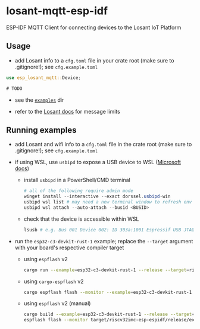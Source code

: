 # losant-mqtt-esp-idf

ESP-IDF MQTT Client for connecting devices to the Losant IoT Platform

## Usage

- add Losant info to a `cfg.toml` file in your crate root (make sure to .gitignore!); see
  `cfg.example.toml`

```rs
use esp_losant_mqtt::Device;

# TODO
```

- see the [`examples`](https://github.com/tedbyron/losant-mqtt-esp-idf/tree/main/examples) dir

- refer to the [Losant docs](https://docs.losant.com/mqtt/overview/#message-limits) for message
  limits

## Running examples

- add Losant and wifi info to a `cfg.toml` file in the crate root (make sure to .gitignore!); see
  `cfg.example.toml`

- if using WSL, use `usbipd` to expose a USB device to WSL
  ([Microsoft docs](https://learn.microsoft.com/en-us/windows/wsl/connect-usb))

  - install `usbipd` in a PowerShell/CMD terminal

    ```ps1
    # all of the following require admin mode
    winget install --interactive --exact dorssel.usbipd-win
    usbipd wsl list # may need a new terminal window to refresh env
    usbipd wsl attach --auto-attach --busid <BUSID>
    ```

  - check that the device is accessible within WSL

    ```sh
    lsusb # e.g. Bus 001 Device 002: ID 303a:1001 Espressif USB JTAG/serial debug unit
    ```

- run the `esp32-c3-devkit-rust-1` example; replace the `--target` argument with your board's
  respective compiler target

  - using `espflash` v2

    ```sh
    cargo run --example=esp32-c3-devkit-rust-1 --release --target=riscv32imc-esp-espidf
    ```

  - using `cargo-espflash` v2

    ```sh
    cargo espflash flash --monitor --example=esp32-c3-devkit-rust-1 --release --target=riscv32imc-esp-espidf
    ```

  - using `espflash` v2 (manual)

    ```sh
    cargo build --example=esp32-c3-devkit-rust-1 --release --target=riscv32imc-esp-espidf
    espflash flash --monitor target/riscv32imc-esp-espidf/release/examples/wifi
    ```

